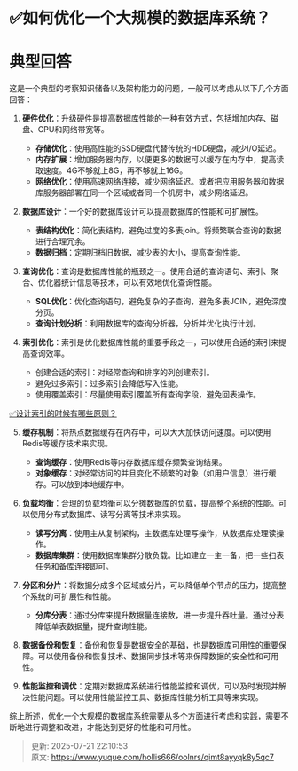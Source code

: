 # ✅如何优化一个大规模的数据库系统？

# 典型回答
这是一个典型的考察知识储备以及架构能力的问题，一般可以考虑从以下几个方面回答：



1. **硬件优化**：升级硬件是提高数据库性能的一种有效方式，包括增加内存、磁盘、CPU和网络带宽等。
    - **存储优化**：使用高性能的SSD硬盘代替传统的HDD硬盘，减少I/O延迟。
    - **内存扩展**：增加服务器内存，以便更多的数据可以缓存在内存中，提高读取速度。4G不够就上8G，再不够就上16G。
    - **网络优化**：使用高速网络连接，减少网络延迟。或者把应用服务器和数据库服务器部署在同一个区域或者同一个机房中，减少网络延迟。



2. **数据库设计**：一个好的数据库设计可以提高数据库的性能和可扩展性。
    - **表结构优化**：简化表结构，避免过度的多表join。将频繁联合查询的数据进行合理冗余。
    - **数据归档**：定期归档旧数据，减少表的大小，提高查询性能。



3. **查询优化**：查询是数据库性能的瓶颈之一。使用合适的查询语句、索引、聚合、优化器统计信息等技术，可以有效地优化查询性能。
    - **SQL优化**：优化查询语句，避免复杂的子查询，避免多表JOIN，避免深度分页。
    - **查询计划分析**：利用数据库的查询分析器，分析并优化执行计划。



4. **索引优化**：索引是优化数据库性能的重要手段之一，可以使用合适的索引来提高查询效率。
    - 创建合适的索引：对经常查询和排序的列创建索引。
    - 避免过多索引：过多索引会降低写入性能。
    - 使用覆盖索引：尽量使用索引覆盖所有查询字段，避免回表操作。



[✅设计索引的时候有哪些原则？](https://www.yuque.com/hollis666/oolnrs/ygxb9f)



5. **缓存机制**：将热点数据缓存在内存中，可以大大加快访问速度。可以使用Redis等缓存技术来实现。
    - **查询缓存**：使用Redis等内存数据库缓存频繁查询结果。
    - **对象缓存**：对经常访问的并且变化不频繁的对象（如用户信息）进行缓存。可以放到本地缓存中。



6. **负载均衡**：合理的负载均衡可以分摊数据库的负载，提高整个系统的性能。可以使用分布式数据库、读写分离等技术来实现。
    - **读写分离**：使用主从复制架构，主数据库处理写操作，从数据库处理读操作。
    - **数据库集群**：使用数据库集群分散负载。比如建立一主一备，把一些扫表任务和备库连接即可。



7. **分区和分片**：将数据分成多个区域或分片，可以降低单个节点的压力，提高整个系统的可扩展性和性能。
    - **分库分表**：通过分库来提升数据量连接数，进一步提升吞吐量。通过分表降低单表数据量，提升查询性能。



8. **数据备份和恢复**：备份和恢复是数据安全的基础，也是数据库可用性的重要保障。可以使用备份和恢复技术、数据同步技术等来保障数据的安全性和可用性。



9. **性能监控和调优**：定期对数据库系统进行性能监控和调优，可以及时发现并解决性能问题。可以使用性能监控工具、数据库性能分析工具等来实现。



综上所述，优化一个大规模的数据库系统需要从多个方面进行考虑和实践，需要不断地进行调整和改进，才能达到更好的性能和可用性。



> 更新: 2025-07-21 22:10:53  
> 原文: <https://www.yuque.com/hollis666/oolnrs/qimt8ayyqk8y5qc7>